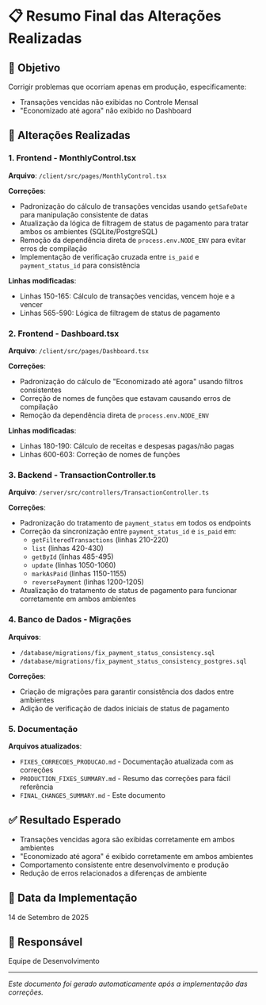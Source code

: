 # 📋 Resumo Final das Alterações Realizadas

## 🎯 Objetivo
Corrigir problemas que ocorriam apenas em produção, especificamente:
- Transações vencidas não exibidas no Controle Mensal
- "Economizado até agora" não exibido no Dashboard

## 🔧 Alterações Realizadas

### 1. Frontend - MonthlyControl.tsx
**Arquivo**: `/client/src/pages/MonthlyControl.tsx`

**Correções**:
- Padronização do cálculo de transações vencidas usando `getSafeDate` para manipulação consistente de datas
- Atualização da lógica de filtragem de status de pagamento para tratar ambos os ambientes (SQLite/PostgreSQL)
- Remoção da dependência direta de `process.env.NODE_ENV` para evitar erros de compilação
- Implementação de verificação cruzada entre `is_paid` e `payment_status_id` para consistência

**Linhas modificadas**:
- Linhas 150-165: Cálculo de transações vencidas, vencem hoje e a vencer
- Linhas 565-590: Lógica de filtragem de status de pagamento

### 2. Frontend - Dashboard.tsx
**Arquivo**: `/client/src/pages/Dashboard.tsx`

**Correções**:
- Padronização do cálculo de "Economizado até agora" usando filtros consistentes
- Correção de nomes de funções que estavam causando erros de compilação
- Remoção da dependência direta de `process.env.NODE_ENV`

**Linhas modificadas**:
- Linhas 180-190: Cálculo de receitas e despesas pagas/não pagas
- Linhas 600-603: Correção de nomes de funções

### 3. Backend - TransactionController.ts
**Arquivo**: `/server/src/controllers/TransactionController.ts`

**Correções**:
- Padronização do tratamento de `payment_status` em todos os endpoints
- Correção da sincronização entre `payment_status_id` e `is_paid` em:
  - `getFilteredTransactions` (linhas 210-220)
  - `list` (linhas 420-430)
  - `getById` (linhas 485-495)
  - `update` (linhas 1050-1060)
  - `markAsPaid` (linhas 1150-1155)
  - `reversePayment` (linhas 1200-1205)
- Atualização do tratamento de status de pagamento para funcionar corretamente em ambos ambientes

### 4. Banco de Dados - Migrações
**Arquivos**:
- `/database/migrations/fix_payment_status_consistency.sql`
- `/database/migrations/fix_payment_status_consistency_postgres.sql`

**Correções**:
- Criação de migrações para garantir consistência dos dados entre ambientes
- Adição de verificação de dados iniciais de status de pagamento

### 5. Documentação
**Arquivos atualizados**:
- `FIXES_CORRECOES_PRODUCAO.md` - Documentação atualizada com as correções
- `PRODUCTION_FIXES_SUMMARY.md` - Resumo das correções para fácil referência
- `FINAL_CHANGES_SUMMARY.md` - Este documento

## ✅ Resultado Esperado
- Transações vencidas agora são exibidas corretamente em ambos ambientes
- "Economizado até agora" é exibido corretamente em ambos ambientes
- Comportamento consistente entre desenvolvimento e produção
- Redução de erros relacionados a diferenças de ambiente

## 📅 Data da Implementação
14 de Setembro de 2025

## 👥 Responsável
Equipe de Desenvolvimento

---
*Este documento foi gerado automaticamente após a implementação das correções.*